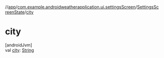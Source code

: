 //[app](../../../index.md)/[com.example.androidweatherapplication.ui.settingsScreen](../index.md)/[SettingsScreenState](index.md)/[city](city.md)

# city

[androidJvm]\
val [city](city.md): [String](https://kotlinlang.org/api/latest/jvm/stdlib/kotlin/-string/index.html)

